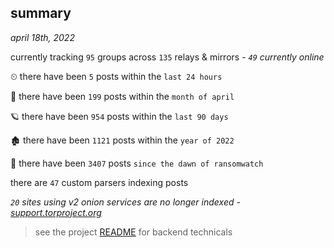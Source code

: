 
## summary
_april 18th, 2022_

currently tracking `95` groups across `135` relays & mirrors - _`49` currently online_

⏲ there have been `5` posts within the `last 24 hours`

🦈 there have been `199` posts within the `month of april`

🪐 there have been `954` posts within the `last 90 days`

🏚 there have been `1121` posts within the `year of 2022`

🦕 there have been `3407` posts `since the dawn of ransomwatch`

there are `47` custom parsers indexing posts

_`20` sites using v2 onion services are no longer indexed - [support.torproject.org](https://support.torproject.org/onionservices/v2-deprecation/)_

> see the project [README](https://github.com/thetanz/ransomwatch#ransomwatch--) for backend technicals
